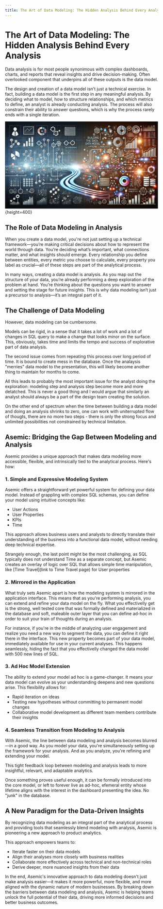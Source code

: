 ```yaml
---
title: The Art of Data Modeling: The Hidden Analysis Behind Every Analysis
---
```


# The Art of Data Modeling: The Hidden Analysis Behind Every Analysis

Data analysis is for most people synonimous with complex dashboards, charts, and reports that reveal insights and drive decision-making. Often overlooked component that underpins all of these outputs is the data model.

The design and creation of a data model isn’t just a technical exercise. In fact, building a data model is the first step in any meaningful analysis. By deciding what to model, how to structure relationships, and which metrics to define, an analyst is already conducting analysis. The process will also constrain their ability to answer questions, which is why the process rarely ends with a single iteration.

![hero image](./public/img/analysis-is-about-building-datasets.webp){height=400}

## The Role of Data Modeling in Analysis

When you create a data model, you're not just setting up a technical framework—you’re making critical decisions about how to represent the world through data. You’re deciding what’s important, what connections matter, and what insights should emerge. Every relationship you define between entities, every metric you choose to calculate, every property you label as crucial—all of these steps are part of the analytical process.

In many ways, creating a data model is analysis. As you map out the structure of your data, you’re already performing a deep exploration of the problem at hand. You’re thinking about the questions you want to answer and setting the stage for future insights. This is why data modeling isn’t just a precursor to analysis—it’s an integral part of it.

## The Challenge of Data Modeling

However, data modeling can be cumbersome.

Models can be rigid, in a sense that it takes a lot of work and a lot of changes in SQL query to make a change that looks minor on the surface. This, obviously, takes time and limits the tempo and success of explorative part of data analysis.

The second issue comes from repeating this process over long period of time. It is bound to create mess in the database. Once the analaysis "merries" data model to the presentation, this will likely become another thing to maintain for months to come.

All this leads to probably the most important issue for the analyst doing the exploration: modeling step and analysis step become more and more detatched. This is never a good thing and I would argue that similarly an analyst should always be a part of the design team creating the solution.

On the other end of spectrum when the time between building a data model and doing an analysis shrinks to zero, one can work with uniterrupted flow of thougts, there are no more two steps - there is only the strong focus and unlimited possibilities not constrained by technical limitation.

## Asemic: Bridging the Gap Between Modeling and Analysis

Asemic provides a unique approach that makes data modeling more accessible, flexible, and intrinsically tied to the analytical process. Here's how:

### 1. Simple and Expressive Modeling System

Asemic offers a straightforward yet powerful system for defining your data model. Instead of grappling with complex SQL schemas, you can define your model using intuitive concepts like:

-   User Actions
-   User Properties
-   KPIs
-   Time

This approach allows business users and analysts to directly translate their understanding of the business into a functional data model, without needing deep technical expertise.

Strangely enough, the last point might be the most challenging, as SQL typically does not understand Time as a separate concept, but Asemic creates an overlay of logic over SQL that allows simple time manipulation, like [Time Travel](link to Time Travel page) for User properties

### 2. Mirrored in the Application

What truly sets Asemic apart is how the modeling system is mirrored in the application interface. This means that as you're performing analysis, you can extend and refine your data model on the fly. What you effectivelly get is the strong, well tested core that was formally defined and materialized in the database and soft, maleable outer layer that you can define ad-hoc in order to suit your train of thoughts during an analysis.

For instance, if you're in the middle of analyzing user engagement and realize you need a new way to segment the data, you can define it right there in the interface. This new property becomes part of your data model, immediately available for use in your current analyses. This happens seamlessly, hiding the fact that you effectivelly changed the data model with 500 new lines of SQL.

### 3. Ad Hoc Model Extension

The ability to extend your model ad hoc is a game-changer. It means your data model can evolve as your understanding deepens and new questions arise. This flexibility allows for:

-   Rapid iteration on ideas
-   Testing new hypotheses without committing to permanent model changes
-   Collaborative model development as different team members contribute their insights

### 4. Seamless Transition from Modeling to Analysis

With Asemic, the line between data modeling and analysis becomes blurred—in a good way. As you model your data, you're simultaneously setting up the framework for your analysis. And as you analyze, you're refining and extending your model.

This tight feedback loop between modeling and analysis leads to more insightful, relevant, and adaptable analytics.

Once something proves useful enough, it can be formally introduced into the core model, or left to forever live as ad-hoc, efemeral entity whose lifetime aligns with the interest in the dashboard presenting the idea. No "junk" in the database.

## A New Paradigm for the Data-Driven Insights

By recognizing data modeling as an integral part of the analytical process and providing tools that seamlessly blend modeling with analysis, Asemic is pioneering a new approach to product analytics.

This approach empowers teams to:

-   Iterate faster on their data models
-   Align their analyses more closely with business realities
-   Collaborate more effectively across technical and non-technical roles
-   Derive deeper, more nuanced insights from their data

In the end, Asemic's innovative approach to data modeling doesn't just make analysis easier—it makes it more powerful, more flexible, and more aligned with the dynamic nature of modern businesses. By breaking down the barriers between data modeling and analysis, Asemic is helping teams unlock the full potential of their data, driving more informed decisions and better business outcomes.
